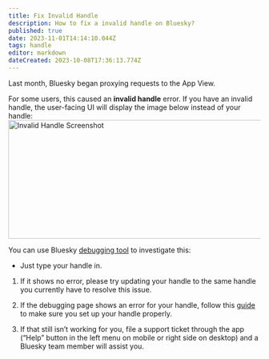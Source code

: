 ```yaml
---
title: Fix Invalid Handle
description: How to fix a invalid handle on Bluesky?
published: true
date: 2023-11-01T14:14:10.044Z
tags: handle
editor: markdown
dateCreated: 2023-10-08T17:36:13.774Z
---
```


Last month, Bluesky began proxying requests to the App View. 

For some users, this caused an **invalid handle** error. If you have an invalid handle, the user-facing UI will display the image below instead of your handle:
<img src="https://saskeets.micro.blog/uploads/2023/7a5f590759.jpg" width="600" height="237" alt="Invalid Handle Screenshot ">

You can use Bluesky [debugging tool](https://bsky-debug.app/handle) to investigate this:  
- Just type your handle in. 

1. If it shows no error, please try updating your handle to the same handle you currently have to resolve this issue.

1. If the debugging page shows an error for your handle, follow this [guide](https://blueskyweb.xyz/blog/4-28-2023-domain-handle-tutorial) to make sure you set up your handle properly.

1. If that still isn’t working for you, file a support ticket through the app (“Help” button in the left menu on mobile or right side on desktop) and a Bluesky team member will assist you.


